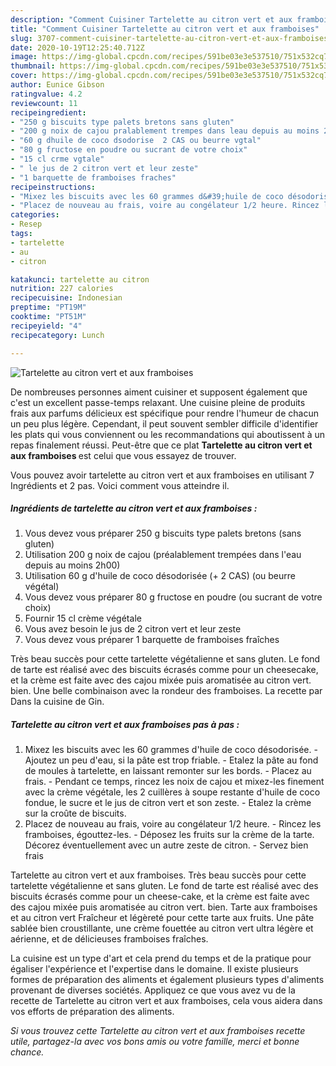 ```yaml
---
description: "Comment Cuisiner Tartelette au citron vert et aux framboises"
title: "Comment Cuisiner Tartelette au citron vert et aux framboises"
slug: 3707-comment-cuisiner-tartelette-au-citron-vert-et-aux-framboises
date: 2020-10-19T12:25:40.712Z
image: https://img-global.cpcdn.com/recipes/591be03e3e537510/751x532cq70/tartelette-au-citron-vert-et-aux-framboises-photo-principale-de-la-recette.jpg
thumbnail: https://img-global.cpcdn.com/recipes/591be03e3e537510/751x532cq70/tartelette-au-citron-vert-et-aux-framboises-photo-principale-de-la-recette.jpg
cover: https://img-global.cpcdn.com/recipes/591be03e3e537510/751x532cq70/tartelette-au-citron-vert-et-aux-framboises-photo-principale-de-la-recette.jpg
author: Eunice Gibson
ratingvalue: 4.2
reviewcount: 11
recipeingredient:
- "250 g biscuits type palets bretons sans gluten"
- "200 g noix de cajou pralablement trempes dans leau depuis au moins 2h00"
- "60 g dhuile de coco dsodorise  2 CAS ou beurre vgtal"
- "80 g fructose en poudre ou sucrant de votre choix"
- "15 cl crme vgtale"
- " le jus de 2 citron vert et leur zeste"
- "1 barquette de framboises fraches"
recipeinstructions:
- "Mixez les biscuits avec les 60 grammes d&#39;huile de coco désodorisée. Ajoutez un peu d&#39;eau, si la pâte est trop friable. Etalez la pâte au fond de moules à tartelette, en laissant remonter sur les bords. Placez au frais. Pendant ce temps, rincez les noix de cajou et mixez-les finement avec la crème végétale, les 2 cuillères à soupe restante d&#39;huile de coco fondue, le sucre et le jus de citron vert et son zeste. Etalez la crème sur la croûte de biscuits."
- "Placez de nouveau au frais, voire au congélateur 1/2 heure. Rincez les framboises, égouttez-les. Déposez les fruits sur la crème de la tarte. Décorez éventuellement avec un autre zeste de citron. Servez bien frais"
categories:
- Resep
tags:
- tartelette
- au
- citron

katakunci: tartelette au citron 
nutrition: 227 calories
recipecuisine: Indonesian
preptime: "PT19M"
cooktime: "PT51M"
recipeyield: "4"
recipecategory: Lunch

---
```



![Tartelette au citron vert et aux framboises](https://img-global.cpcdn.com/recipes/591be03e3e537510/751x532cq70/tartelette-au-citron-vert-et-aux-framboises-photo-principale-de-la-recette.jpg)

De nombreuses personnes aiment cuisiner et supposent également que c'est un excellent passe-temps relaxant. Une cuisine pleine de produits frais aux parfums délicieux est spécifique pour rendre l'humeur de chacun un peu plus légère. Cependant, il peut souvent sembler difficile d'identifier les plats qui vous conviennent ou les recommandations qui aboutissent à un repas finalement réussi. Peut-être que ce plat <strong> Tartelette au citron vert et aux framboises </strong> est celui que vous essayez de trouver.

<!--inarticleads1-->

Vous pouvez avoir tartelette au citron vert et aux framboises en utilisant 7 Ingrédients et 2 pas. Voici comment vous atteindre il.

##### Ingrédients de tartelette au citron vert et aux framboises :

1. Vous devez vous préparer 250 g biscuits type palets bretons (sans gluten)
1. Utilisation 200 g noix de cajou (préalablement trempées dans l&#39;eau depuis au moins 2h00)
1. Utilisation 60 g d&#39;huile de coco désodorisée (+ 2 CAS) (ou beurre végétal)
1. Vous devez vous préparer 80 g fructose en poudre (ou sucrant de votre choix)
1. Fournir 15 cl crème végétale
1. Vous avez besoin  le jus de 2 citron vert et leur zeste
1. Vous devez vous préparer 1 barquette de framboises fraîches


Très beau succès pour cette tartelette végétalienne et sans gluten. Le fond de tarte est réalisé avec des biscuits écrasés comme pour un cheesecake, et la crème est faite avec des cajou mixée puis aromatisée au citron vert. bien. Une belle combinaison avec la rondeur des framboises. La recette par Dans la cuisine de Gin. 

<!--inarticleads2-->

##### Tartelette au citron vert et aux framboises pas à pas :

1. Mixez les biscuits avec les 60 grammes d&#39;huile de coco désodorisée. - Ajoutez un peu d&#39;eau, si la pâte est trop friable. - Etalez la pâte au fond de moules à tartelette, en laissant remonter sur les bords. - Placez au frais. - Pendant ce temps, rincez les noix de cajou et mixez-les finement avec la crème végétale, les 2 cuillères à soupe restante d&#39;huile de coco fondue, le sucre et le jus de citron vert et son zeste. - Etalez la crème sur la croûte de biscuits.
1. Placez de nouveau au frais, voire au congélateur 1/2 heure. - Rincez les framboises, égouttez-les. - Déposez les fruits sur la crème de la tarte. Décorez éventuellement avec un autre zeste de citron. - Servez bien frais


Tartelette au citron vert et aux framboises. Très beau succès pour cette tartelette végétalienne et sans gluten. Le fond de tarte est réalisé avec des biscuits écrasés comme pour un cheese-cake, et la crème est faite avec des cajou mixée puis aromatisée au citron vert. bien. Tarte aux framboises et au citron vert Fraîcheur et légèreté pour cette tarte aux fruits. Une pâte sablée bien croustillante, une crème fouettée au citron vert ultra légère et aérienne, et de délicieuses framboises fraîches. 

<!--inarticleads1-->

<p>
La cuisine est un type d'art et cela prend du temps et de la pratique pour égaliser l'expérience et l'expertise dans le domaine. Il existe plusieurs formes de préparation des aliments et également plusieurs types d'aliments provenant de diverses sociétés. Appliquez ce que vous avez vu de la recette de Tartelette au citron vert et aux framboises, cela vous aidera dans vos efforts de préparation des aliments.
</p>

<p>
<i>Si vous trouvez cette Tartelette au citron vert et aux framboises recette utile, partagez-la avec vos bons amis ou votre famille, merci et bonne chance.</i>
</p>
